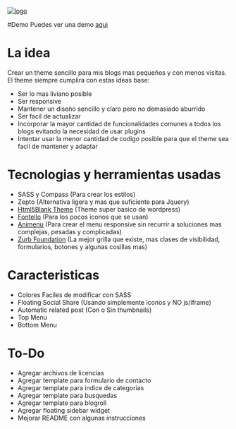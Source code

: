 [![logo](http://blogjapon.com.ar/wp-content/themes/small_dog/screenshot.png)](http://federicosantillan.com.ar)

#Demo
Puedes ver una demo [aqui](http://blogjapon.com.ar)

# La idea

Crear un theme sencillo para mis blogs mas pequeños y con menos visitas. El theme siempre cumplira con estas ideas base:

- Ser lo mas liviano posible
- Ser responsive
- Mantener un diseño sencillo y claro pero no demasiado aburrido
- Ser facil de actualizar
- Incorporar la mayor cantidad de funcionalidades comunes a todos los blogs evitando la necesidad de usar plugins
- Intentar usar la menor cantidad de codigo posible para que el theme sea facil de mantener y adaptar

# Tecnologias y herramientas usadas

- SASS y Compass (Para crear los estilos)
- Zepto (Alternativa ligera y mas que suficiente para Jquery)
- [Html5Blank Theme](http://html5blank.com/) (Theme super basico de wordpress)
- [Fontello](http://fontello.com/) (Para los pocos iconos que se usan)
- [Animenu](https://github.com/catalinred/Animenu) (Para crear el menu responsive sin recurrir a soluciones mas complejas, pesadas y complicadas)
- [Zurb Foundation](https://github.com/zurb/foundation) (La mejor grilla que existe, mas clases de visibilidad, formularios, botones y algunas cosillas mas)

# Caracteristicas
- Colores Faciles de modificar con SASS
- Floating Social Share (Usando simplemente iconos y NO js/iframe)
- Automatic related post (Con o Sin thumbnails)
- Top Menu
- Bottom Menu

# To-Do
- Agregar archivos de licencias
- Agregar template para formulario de contacto
- Agregar template para indice de categorias
- Agregar template para busquedas
- Agregar template para blogroll
- Agregar floating sidebar widget
- Mejorar README con algunas instrucciones
